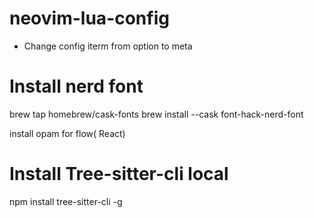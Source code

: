 # neovim-lua-config
- Change config iterm from option to meta

# Install nerd font 
brew tap homebrew/cask-fonts
brew install --cask font-hack-nerd-font


install opam for flow( React)

# Install Tree-sitter-cli local
npm install tree-sitter-cli -g
